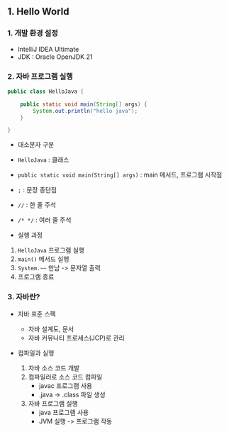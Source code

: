 ## 1. Hello World

### 1. 개발 환경 설정
- IntelliJ IDEA Ultimate
- JDK : Oracle OpenJDK 21

### 2. 자바 프로그램 실행
```java
public class HelloJava {

    public static void main(String[] args) {
        System.out.println("hello java");
    }

}
```
- 대소문자 구분
- `HelloJava` : 클래스
- `public static void main(String[] args)` : main 메서드, 프로그램 시작점
- `;` : 문장 종단점
- `//` : 한 줄 주석
- `/* */` : 여러 줄 주석

- 실행 과정
1. `HelloJava` 프로그램 실행
2. `main()` 메서드 실행
3. `System.~~` 만남 -> 문자열 출력
4. 프로그램 종료

### 3. 자바란?
- 자바 표준 스펙
  - 자바 설계도, 문서
  - 자바 커뮤니티 프로세스(JCP)로 관리

- 컴파일과 실행
  1. 자바 소스 코드 개발
  2. 컴파일러로 소스 코드 컴파일
     - javac 프로그램 사용
     - .java -> .class 파일 생성
  3. 자바 프로그램 실행
     - java 프로그램 사용
     - JVM 실행 -> 프로그램 작동